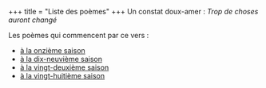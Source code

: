 +++
title = "Liste des poèmes"
+++
Un constat doux-amer : _Trop de choses auront changé_

Les poèmes qui commencent par ce vers :

- [à la onzième saison](../seasons/11_onzieme_saison/rester)
- [à la dix-neuvième saison](../seasons/19_dix_neuvieme_saison/facettes)
- [à la vingt-deuxième saison](../seasons/22_vingt_deuxieme_saison/chaos)
- [à la vingt-huitième saison](../seasons/28_vingt_huitieme_saison/la_gravite)